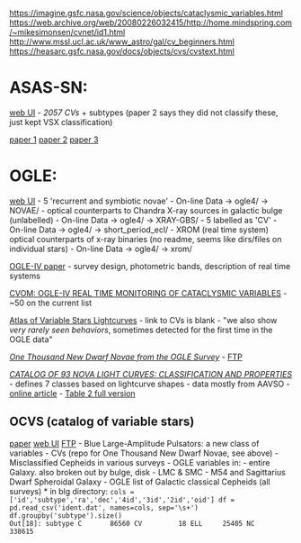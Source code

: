 https://imagine.gsfc.nasa.gov/science/objects/cataclysmic_variables.html
https://web.archive.org/web/20080226032415/http://home.mindspring.com/~mikesimonsen/cvnet/id1.html
http://www.mssl.ucl.ac.uk/www_astro/gal/cv_beginners.html
https://heasarc.gsfc.nasa.gov/docs/objects/cvs/cvstext.html


# ASAS-SN:
<!-- fs asassn -->
[web UI](https://asas-sn.osu.edu/variables)
    - _2057 CVs_ + subtypes (paper 2 says they did not classify these, just kept VSX classification)

[paper 1](https://arxiv.org/pdf/1803.01001.pdf)
[paper 2](https://arxiv.org/pdf/1809.07329.pdf)
[paper 3](https://arxiv.org/pdf/1901.00009.pdf)

<!-- fe asassn -->


# OGLE:
<!-- fs ogle -->
[web UI](http://ogle.astrouw.edu.pl/)
    - 5 'recurrent and symbiotic novae'
        - On-line Data -> ogle4/ -> NOVAE/
    - optical counterparts to Chandra X-ray sources in galactic bulge (unlabelled)
        - On-line Data -> ogle4/ -> XRAY-GBS/
    - 5 labelled as 'CV'
        - On-line Data -> ogle4/ -> short_period_ecl/
    - XROM (real time system) optical counterparts of x-ray binaries (no readme, seems like dirs/files on individual stars)
        - On-line Data -> ogle4/ -> xrom/

[OGLE-IV paper](http://acta.astrouw.edu.pl/Vol65/n1/pdf/pap_65_1_1.pdf)
    - survey design, photometric bands, description of real time systems

[CVOM: OGLE-IV REAL TIME MONITORING OF CATACLYSMIC VARIABLES](http://ogle.astrouw.edu.pl/ogle4/cvom/cvom.html)
    - ~50 on the current list

[Atlas of Variable Stars Lightcurves](http://ogle.astrouw.edu.pl/atlas/)
    - link to CVs is blank
    - "we also show _very rarely seen behaviors_, sometimes detected for the first time in the OGLE data"

*[One Thousand New Dwarf Novae from the OGLE Survey](http://ogle.astrouw.edu.pl/ogle4/cvom/cvom.html)*
    - [FTP](ftp://ftp.astrouw.edu.pl/ogle/ogle4/OCVS/CV/)

*[CATALOG OF 93 NOVA LIGHT CURVES: CLASSIFICATION AND PROPERTIES](Mendeley)*
    - defines 7 classes based on lightcurve shapes
    - data mostly from AAVSO
    - [online article](https://iopscience.iop.org/article/10.1088/0004-6256/140/1/34#aj343738t2)
    - [Table 2 full version](https://iopscience.iop.org/1538-3881/140/1/34/suppdata/aj343738t2_mrt.txt)

## OCVS (catalog of variable stars)
[paper](http://acta.astrouw.edu.pl/Vol66/n4/pdf/pap_66_4_1.pdf)
[web UI](http://ogledb.astrouw.edu.pl/~ogle/OCVS/)
[FTP](ftp://ftp.astrouw.edu.pl/ogle/ogle4/OCVS/)
    - Blue Large-Amplitude Pulsators: a new class of variables
    - CVs (repo for One Thousand New Dwarf Novae, see above)
    - Misclassified Cepheids in various surveys
    - OGLE variables in:
        - entire Galaxy. also broken out by bulge, disk
        - LMC & SMC
        - M54 and Sagittarius Dwarf Spheroidal Galaxy
    - OGLE list of Galactic classical Cepheids (all surveys)
    * in blg directory:
        ```
        cols = ['id','subtype','ra','dec','4id','3id','2id','oid']
        df = pd.read_csv('ident.dat', names=cols, sep='\s+')
        df.groupby('subtype').size()                                              
        Out[18]:
        subtype
        C       86560
        CV         18
        ELL     25405
        NC     338615
        ```


<!-- fe ogle -->
